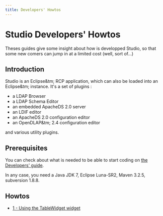```yaml
---
title: Developers' Howtos
---
```


# Studio Developers' Howtos

Theses guides give some insight about how is developped Studio, so that some new comers can jump in at a limited cost (well, sort of...)


## Introduction

Studio is an Eclipse&tm; RCP application, which can also be loaded into an Eclipse&tm; instance. It's a set of plugins :

* a LDAP Browser
* a LDAP Schema Editor
* an embedded ApacheDS 2.0 server
* an LDIF editor
* an ApacheDS 2.0 configuration editor
* an OpenDLAP&tm; 2.4 configuration editor

and various utility plugins.

## Prerequisites

You can check about what is needed to be able to start coding on [the Developers' guide](../developers-guide.html).

In any case, you need a Java JDK 7, Eclipse Luna-SR2, Maven 3.2.5, subversion 1.8.8. 

## Howtos

*  [1 - Using the TableWidget<E> widget](howtos/table-widget.html)


